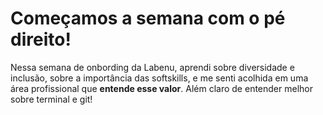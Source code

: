 # Começamos a semana com o pé direito!
Nessa semana de onbording da Labenu, aprendi sobre diversidade e inclusão, sobre a importância das softskills, e me senti acolhida em uma área profissional que **entende esse valor**. Além claro de entender melhor sobre terminal e git!